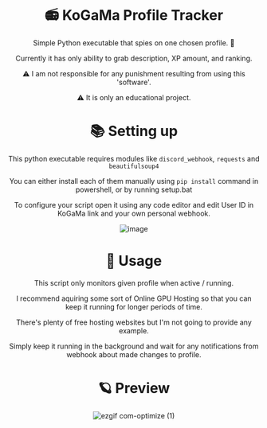 
</div><div align="center"> 
 
# 📻 KoGaMa Profile Tracker 
Simple Python executable that spies on one chosen profile. 👻

Currently it has only ability to grab description, XP amount, and ranking.

⚠ I am not responsible for any punishment resulting from using this 'software'. 

⚠ It is only an educational project. 


# 📚 Setting up
This python executable requires modules like ``discord_webhook``, ``requests`` and ``beautifulsoup4``

You can either install each of them manually using ``pip install``  command in powershell, or by running setup.bat

To configure your script open it using any code editor and edit User ID in KoGaMa link and your own personal webhook.

![image](https://user-images.githubusercontent.com/96681438/233845732-269d6792-e17a-45e0-9e9d-7361757873cc.png)

# 📖 Usage

This script only monitors given profile when active / running.

I recommend aquiring some sort of Online GPU Hosting so that you can keep it running for longer periods of time.

There's plenty of free hosting websites but I'm not going to provide any example.

Simply keep it running in the background and wait for any notifications from webhook about made changes to profile.

# 🪐 Preview

![ezgif com-optimize (1)](https://user-images.githubusercontent.com/96681438/233846353-2b02b05c-29be-46d6-8812-6a8e4d2695b8.gif)



</div>
